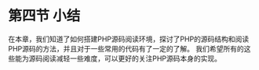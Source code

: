 # 第四节 小结
在本章，我们知道了如何搭建PHP源码阅读环境，探讨了PHP的源码结构和阅读PHP源码的方法，并且对于一些常用的代码有了一定的了解。
我们希望所有的这些能为源码阅读减轻一些难度，可以更好的关注PHP源码本身的实现。

